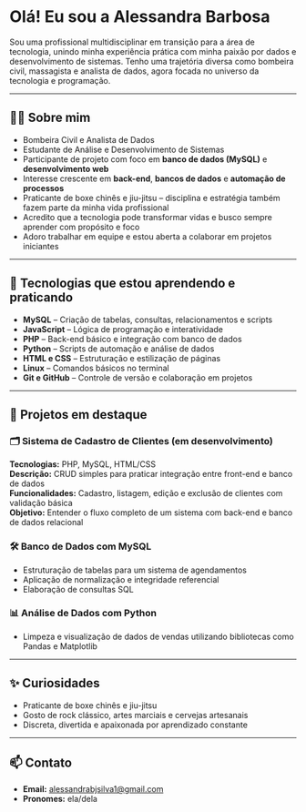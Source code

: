 # Olá! Eu sou a Alessandra Barbosa

Sou uma profissional multidisciplinar em transição para a área de tecnologia, unindo minha experiência prática com minha paixão por dados e desenvolvimento de sistemas. Tenho uma trajetória diversa como bombeira civil, massagista e analista de dados, agora focada no universo da tecnologia e programação.

---

## 👩‍💻 Sobre mim

- Bombeira Civil e Analista de Dados  
- Estudante de Análise e Desenvolvimento de Sistemas  
- Participante de projeto com foco em **banco de dados (MySQL)** e **desenvolvimento web**  
- Interesse crescente em **back-end**, **bancos de dados** e **automação de processos**  
- Praticante de boxe chinês e jiu-jitsu – disciplina e estratégia também fazem parte da minha vida profissional  
- Acredito que a tecnologia pode transformar vidas e busco sempre aprender com propósito e foco  
- Adoro trabalhar em equipe e estou aberta a colaborar em projetos iniciantes  

---

## 🚀 Tecnologias que estou aprendendo e praticando

- **MySQL** – Criação de tabelas, consultas, relacionamentos e scripts  
- **JavaScript** – Lógica de programação e interatividade  
- **PHP** – Back-end básico e integração com banco de dados  
- **Python** – Scripts de automação e análise de dados  
- **HTML e CSS** – Estruturação e estilização de páginas  
- **Linux** – Comandos básicos no terminal  
- **Git e GitHub** – Controle de versão e colaboração em projetos  

---

## 💼 Projetos em destaque

### 🗂️ Sistema de Cadastro de Clientes (em desenvolvimento)  
**Tecnologias:** PHP, MySQL, HTML/CSS  
**Descrição:** CRUD simples para praticar integração entre front-end e banco de dados  
**Funcionalidades:** Cadastro, listagem, edição e exclusão de clientes com validação básica  
**Objetivo:** Entender o fluxo completo de um sistema com back-end e banco de dados relacional

### 🛠️ Banco de Dados com MySQL  
- Estruturação de tabelas para um sistema de agendamentos  
- Aplicação de normalização e integridade referencial  
- Elaboração de consultas SQL  

### 📊 Análise de Dados com Python  
- Limpeza e visualização de dados de vendas utilizando bibliotecas como Pandas e Matplotlib  

---

## ✨ Curiosidades

- Praticante de boxe chinês e jiu-jitsu  
- Gosto de rock clássico, artes marciais e cervejas artesanais  
- Discreta, divertida e apaixonada por aprendizado constante  

---

## 📫 Contato

- **Email:** alessandrabjsilva1@gmail.com  
- **Pronomes:** ela/dela
